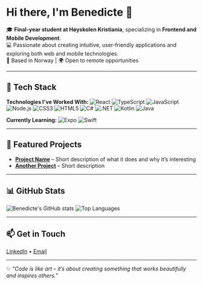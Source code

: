 # Hi there, I'm Benedicte 👋

🎓 **Final-year student at Høyskolen Kristiania**, specializing in **Frontend and Mobile Development**.  
💻 Passionate about creating intuitive, user‑friendly applications and exploring both web and mobile technologies.  
📍 Based in Norway | 🌍 Open to remote opportunities

---

## 🚀 Tech Stack

**Technologies I've Worked With:**
![React](https://img.shields.io/badge/-React-61DAFB?logo=react&logoColor=000)
![TypeScript](https://img.shields.io/badge/-TypeScript-3178C6?logo=typescript&logoColor=fff)
![JavaScript](https://img.shields.io/badge/-JavaScript-F7DF1E?logo=javascript&logoColor=000)
![Node.js](https://img.shields.io/badge/-Node.js-339933?logo=node.js&logoColor=fff)
![CSS3](https://img.shields.io/badge/-CSS3-1572B6?logo=css3&logoColor=fff)
![HTML5](https://img.shields.io/badge/-HTML5-E34F26?logo=html5&logoColor=fff)
![C#](https://img.shields.io/badge/-C%23-239120?logo=c-sharp&logoColor=fff)
![.NET](https://img.shields.io/badge/-.NET-512BD4?logo=dotnet&logoColor=fff)
![Kotlin](https://img.shields.io/badge/-Kotlin-0095D5?logo=kotlin&logoColor=fff)
![Java](https://img.shields.io/badge/-Java-007396?logo=java&logoColor=fff)

**Currently Learning:**
![Expo](https://img.shields.io/badge/-Expo-000020?logo=expo&logoColor=fff)
![Swift](https://img.shields.io/badge/-Swift-FA7343?logo=swift&logoColor=fff)

---

## 📌 Featured Projects
- [**Project Name**](https://github.com/yourusername/project) – Short description of what it does and why it’s interesting
- [**Another Project**](https://github.com/yourusername/project2) – Short description

---

## 📊 GitHub Stats
![Benedicte's GitHub stats](https://github-readme-stats.vercel.app/api?username=YOURUSERNAME&show_icons=true&theme=radical)
![Top Languages](https://github-readme-stats.vercel.app/api/top-langs/?username=YOURUSERNAME&layout=compact&theme=radical)

---

## 📫 Get in Touch
[LinkedIn](https://linkedin.com/in/benedicteskudvig) • [Email](mailto:benedicte.i.t.s@hotmail.com)

---

✨ *"Code is like art – it’s about creating something that works beautifully and inspires others."*
